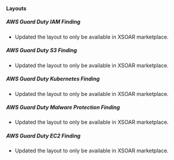 #### Layouts
##### AWS Guard Duty IAM Finding
- Updated the layout to only be available in XSOAR marketplace.
##### AWS Guard Duty S3 Finding
- Updated the layout to only be available in XSOAR marketplace.
##### AWS Guard Duty Kubernetes Finding
- Updated the layout to only be available in XSOAR marketplace.
##### AWS Guard Duty Malware Protection Finding
- Updated the layout to only be available in XSOAR marketplace.
##### AWS Guard Duty EC2 Finding
- Updated the layout to only be available in XSOAR marketplace.